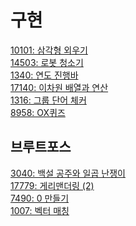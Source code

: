 # 구현

[10101: 삼각형 외우기](https://www.acmicpc.net/problem/10101)<br>
[14503: 로봇 청소기](https://www.acmicpc.net/problem/14503)<br>
[1340: 연도 진행바](https://www.acmicpc.net/problem/1340)<br>
[17140: 이차원 배열과 연산](https://www.acmicpc.net/problem/17140)<br>
[1316: 그룹 단어 체커](https://www.acmicpc.net/problem/1316)<br>
[8958: OX퀴즈](https://www.acmicpc.net/problem/8958)<br>

## 브루트포스

[3040: 백설 공주와 일곱 난쟁이](https://www.acmicpc.net/problem/3040)<br>
[17779: 게리맨더링 (2)](https://www.acmicpc.net/problem/17779)<br>
[7490: 0 만들기](https://www.acmicpc.net/problem/7490)<br>
[1007: 벡터 매칭](https://www.acmicpc.net/problem/1007)<br>
